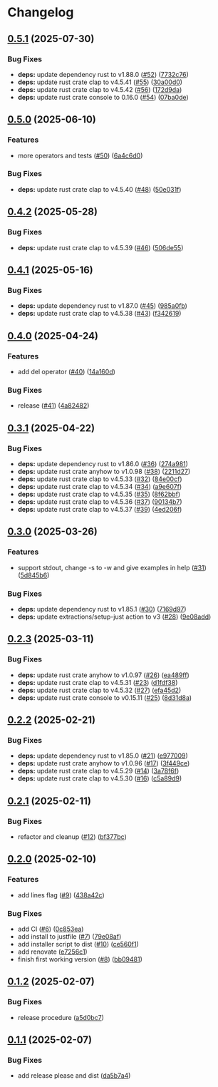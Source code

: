 # Changelog

## [0.5.1](https://github.com/gbbirkisson/regop/compare/0.5.0...0.5.1) (2025-07-30)


### Bug Fixes

* **deps:** update dependency rust to v1.88.0 ([#52](https://github.com/gbbirkisson/regop/issues/52)) ([7732c76](https://github.com/gbbirkisson/regop/commit/7732c76517fd9ccd1a5bcb4dbfb95872e54d3be1))
* **deps:** update rust crate clap to v4.5.41 ([#55](https://github.com/gbbirkisson/regop/issues/55)) ([30a00d0](https://github.com/gbbirkisson/regop/commit/30a00d0c4dd234915118f809ac0472c28970f1cd))
* **deps:** update rust crate clap to v4.5.42 ([#56](https://github.com/gbbirkisson/regop/issues/56)) ([172d9da](https://github.com/gbbirkisson/regop/commit/172d9da18bf844c4bbb33a53eda2f9320f89abb2))
* **deps:** update rust crate console to 0.16.0 ([#54](https://github.com/gbbirkisson/regop/issues/54)) ([07ba0de](https://github.com/gbbirkisson/regop/commit/07ba0dea88d0f6c6c503c371a02e8769a5fb47c4))

## [0.5.0](https://github.com/gbbirkisson/regop/compare/0.4.2...0.5.0) (2025-06-10)


### Features

* more operators and tests ([#50](https://github.com/gbbirkisson/regop/issues/50)) ([6a4c6d0](https://github.com/gbbirkisson/regop/commit/6a4c6d0423594c525d6257fb41bf4febb229fe3e))


### Bug Fixes

* **deps:** update rust crate clap to v4.5.40 ([#48](https://github.com/gbbirkisson/regop/issues/48)) ([50e031f](https://github.com/gbbirkisson/regop/commit/50e031f6622722e2a77ed79d209ad19adfd133b2))

## [0.4.2](https://github.com/gbbirkisson/regop/compare/0.4.1...0.4.2) (2025-05-28)


### Bug Fixes

* **deps:** update rust crate clap to v4.5.39 ([#46](https://github.com/gbbirkisson/regop/issues/46)) ([506de55](https://github.com/gbbirkisson/regop/commit/506de55453fad7d37c3fa155aa9f4c7aa97cbc7a))

## [0.4.1](https://github.com/gbbirkisson/regop/compare/0.4.0...0.4.1) (2025-05-16)


### Bug Fixes

* **deps:** update dependency rust to v1.87.0 ([#45](https://github.com/gbbirkisson/regop/issues/45)) ([985a0fb](https://github.com/gbbirkisson/regop/commit/985a0fb0f0ee95965e823035aec64a064a564601))
* **deps:** update rust crate clap to v4.5.38 ([#43](https://github.com/gbbirkisson/regop/issues/43)) ([f342619](https://github.com/gbbirkisson/regop/commit/f3426193692ef833ad452dc76bd4056b13f9779b))

## [0.4.0](https://github.com/gbbirkisson/regop/compare/0.3.1...0.4.0) (2025-04-24)


### Features

* add del operator ([#40](https://github.com/gbbirkisson/regop/issues/40)) ([14a160d](https://github.com/gbbirkisson/regop/commit/14a160d2efa81531be959399e260770fbc5996c3))


### Bug Fixes

* release ([#41](https://github.com/gbbirkisson/regop/issues/41)) ([4a82482](https://github.com/gbbirkisson/regop/commit/4a824820cd724adf824a405b3a7cd73f41efb252))

## [0.3.1](https://github.com/gbbirkisson/regop/compare/0.3.0...0.3.1) (2025-04-22)


### Bug Fixes

* **deps:** update dependency rust to v1.86.0 ([#36](https://github.com/gbbirkisson/regop/issues/36)) ([274a981](https://github.com/gbbirkisson/regop/commit/274a9817f2b999cfd1fadedb539d92d62fe60116))
* **deps:** update rust crate anyhow to v1.0.98 ([#38](https://github.com/gbbirkisson/regop/issues/38)) ([2211d27](https://github.com/gbbirkisson/regop/commit/2211d2759018862dc55b0b669c7b6582db6913b0))
* **deps:** update rust crate clap to v4.5.33 ([#32](https://github.com/gbbirkisson/regop/issues/32)) ([84e00cf](https://github.com/gbbirkisson/regop/commit/84e00cf91898e2924ef382263e5b45790947c15a))
* **deps:** update rust crate clap to v4.5.34 ([#34](https://github.com/gbbirkisson/regop/issues/34)) ([a9e607f](https://github.com/gbbirkisson/regop/commit/a9e607fe7a0d78e455fb907631c878e3b579fd06))
* **deps:** update rust crate clap to v4.5.35 ([#35](https://github.com/gbbirkisson/regop/issues/35)) ([8f62bbf](https://github.com/gbbirkisson/regop/commit/8f62bbf0b82c380ca535c3c173cb34a43ab7ec91))
* **deps:** update rust crate clap to v4.5.36 ([#37](https://github.com/gbbirkisson/regop/issues/37)) ([90134b7](https://github.com/gbbirkisson/regop/commit/90134b78677b05f537242fd6b6324bfec37cdc5a))
* **deps:** update rust crate clap to v4.5.37 ([#39](https://github.com/gbbirkisson/regop/issues/39)) ([4ed206f](https://github.com/gbbirkisson/regop/commit/4ed206f5f6f47ffcd3272afdf1be9090db7b1c49))

## [0.3.0](https://github.com/gbbirkisson/regop/compare/0.2.3...0.3.0) (2025-03-26)


### Features

* support stdout, change -s to -w and give examples in help ([#31](https://github.com/gbbirkisson/regop/issues/31)) ([5d845b6](https://github.com/gbbirkisson/regop/commit/5d845b6dea74979c7bbb8cde882082751b20d94a))


### Bug Fixes

* **deps:** update dependency rust to v1.85.1 ([#30](https://github.com/gbbirkisson/regop/issues/30)) ([7169d97](https://github.com/gbbirkisson/regop/commit/7169d9701d931d36f57a3a7c75ad87b573966255))
* **deps:** update extractions/setup-just action to v3 ([#28](https://github.com/gbbirkisson/regop/issues/28)) ([9e08add](https://github.com/gbbirkisson/regop/commit/9e08add9d43386f1e040d87ba323c2f917973e33))

## [0.2.3](https://github.com/gbbirkisson/regop/compare/0.2.2...0.2.3) (2025-03-11)


### Bug Fixes

* **deps:** update rust crate anyhow to v1.0.97 ([#26](https://github.com/gbbirkisson/regop/issues/26)) ([ea489ff](https://github.com/gbbirkisson/regop/commit/ea489ff650fc957ef3668f7aed57ff5dee9c3499))
* **deps:** update rust crate clap to v4.5.31 ([#23](https://github.com/gbbirkisson/regop/issues/23)) ([d1fdf38](https://github.com/gbbirkisson/regop/commit/d1fdf388b2fc8d40c029994ab7f02bcf7e43bab6))
* **deps:** update rust crate clap to v4.5.32 ([#27](https://github.com/gbbirkisson/regop/issues/27)) ([efa45d2](https://github.com/gbbirkisson/regop/commit/efa45d2ac830aac2be4f3a533f1fd54acf76d747))
* **deps:** update rust crate console to v0.15.11 ([#25](https://github.com/gbbirkisson/regop/issues/25)) ([8d31d8a](https://github.com/gbbirkisson/regop/commit/8d31d8a7d4c0f26b31892294efd0c95188dce8a2))

## [0.2.2](https://github.com/gbbirkisson/regop/compare/0.2.1...0.2.2) (2025-02-21)


### Bug Fixes

* **deps:** update dependency rust to v1.85.0 ([#21](https://github.com/gbbirkisson/regop/issues/21)) ([e977009](https://github.com/gbbirkisson/regop/commit/e9770096c11507f595c9536593b27c3ba703c8d1))
* **deps:** update rust crate anyhow to v1.0.96 ([#17](https://github.com/gbbirkisson/regop/issues/17)) ([3f449ce](https://github.com/gbbirkisson/regop/commit/3f449ce07bfb20bdc704f2606467b9bbf0989895))
* **deps:** update rust crate clap to v4.5.29 ([#14](https://github.com/gbbirkisson/regop/issues/14)) ([3a78f6f](https://github.com/gbbirkisson/regop/commit/3a78f6f79a67bc0867d7259078b57486aa84c037))
* **deps:** update rust crate clap to v4.5.30 ([#16](https://github.com/gbbirkisson/regop/issues/16)) ([c5a89d9](https://github.com/gbbirkisson/regop/commit/c5a89d945e0b1f3c2f665166170ed6556299fa9a))

## [0.2.1](https://github.com/gbbirkisson/regop/compare/0.2.0...0.2.1) (2025-02-11)


### Bug Fixes

* refactor and cleanup ([#12](https://github.com/gbbirkisson/regop/issues/12)) ([bf377bc](https://github.com/gbbirkisson/regop/commit/bf377bc44d452acd573d263ac5e9c548f00a40a3))

## [0.2.0](https://github.com/gbbirkisson/regop/compare/0.1.2...0.2.0) (2025-02-10)


### Features

* add lines flag ([#9](https://github.com/gbbirkisson/regop/issues/9)) ([438a42c](https://github.com/gbbirkisson/regop/commit/438a42ca388fe056004a9b78b05626187a056bab))


### Bug Fixes

* add CI ([#6](https://github.com/gbbirkisson/regop/issues/6)) ([0c853ea](https://github.com/gbbirkisson/regop/commit/0c853ea97f75d63019f0ab384a0fc8ce01646d00))
* add install to justfile ([#7](https://github.com/gbbirkisson/regop/issues/7)) ([79e08af](https://github.com/gbbirkisson/regop/commit/79e08afb25defee0cccbcd2a9a70eb7ae23ec469))
* add installer script to dist ([#10](https://github.com/gbbirkisson/regop/issues/10)) ([ce560f1](https://github.com/gbbirkisson/regop/commit/ce560f16b81dc86bc966cc717a4340b44c885f4c))
* add renovate ([e7256c1](https://github.com/gbbirkisson/regop/commit/e7256c1695bdf8ad303edca9a613d16c238634a7))
* finish first working version ([#8](https://github.com/gbbirkisson/regop/issues/8)) ([bb09481](https://github.com/gbbirkisson/regop/commit/bb09481d6b667a37324dff7894ac8dd0baaaa30f))

## [0.1.2](https://github.com/gbbirkisson/regop/compare/0.1.1...0.1.2) (2025-02-07)


### Bug Fixes

* release procedure ([a5d0bc7](https://github.com/gbbirkisson/regop/commit/a5d0bc7965ee56ada19c5d6755ffd8f35c16c89a))

## [0.1.1](https://github.com/gbbirkisson/regop/compare/v0.1.0...0.1.1) (2025-02-07)


### Bug Fixes

* add release please and dist ([da5b7a4](https://github.com/gbbirkisson/regop/commit/da5b7a4c3fc0e5e15fba09462ddcc51d7b161bc3))
